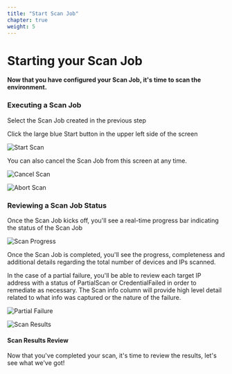 ```yaml
---
title: "Start Scan Job" 
chapter: true
weight: 5 
---
```


# Starting your Scan Job 

**Now that you have configured your Scan Job, it's time to scan the environment.**

### Executing a Scan Job
Select the Scan Job created in the previous step

Click the large blue Start button in the upper left side of the screen

![Start Scan](/images/scanstart.PNG)

You can also cancel the Scan Job from this screen at any time.

![Cancel Scan](/images/scanstop.PNG)

![Abort Scan](/images/scanabort.PNG)

### Reviewing a Scan Job Status

Once the Scan Job kicks off, you'll see a real-time progress bar indicating the status of the Scan Job

![Scan Progress](/images/scanprogress.PNG)

Once the Scan Job is completed, you'll see the progress, completeness and additional details regarding the total number of devices and IPs scanned.  

In the case of a partial failure, you'll be able to review each target IP address with a status of PartialScan or CredentialFailed in order to remediate as necessary.  The Scan info column will provide high level detail related to what info was captured or the nature of the failure.

![Partial Failure](/images/scanfailure.PNG)

![Scan Results](/images/scanresults.PNG)


#### Scan Results Review <!-- MODIFY THIS HEADING -->
Now that you've completed your scan, it's time to review the results, let's see what we've got!


